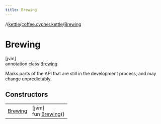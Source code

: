 ```yaml
---
title: Brewing
---
```

//[kettle](../../../index.html)/[coffee.cypher.kettle](../index.html)/[Brewing](index.html)



# Brewing



[jvm]\
annotation class [Brewing](index.html)

Marks parts of the API that are still in the development process, and may change unpredictably.



## Constructors


| | |
|---|---|
| [Brewing](-brewing.html) | [jvm]<br>fun [Brewing](-brewing.html)() |


